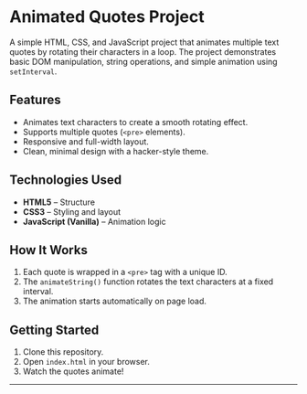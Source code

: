 # Animated Quotes Project

A simple HTML, CSS, and JavaScript project that animates multiple text quotes by rotating their characters in a loop. The project demonstrates basic DOM manipulation, string operations, and simple animation using `setInterval`.

## Features
- Animates text characters to create a smooth rotating effect.
- Supports multiple quotes (`<pre>` elements).
- Responsive and full-width layout.
- Clean, minimal design with a hacker-style theme.

## Technologies Used
- **HTML5** – Structure
- **CSS3** – Styling and layout
- **JavaScript (Vanilla)** – Animation logic

## How It Works
1. Each quote is wrapped in a `<pre>` tag with a unique ID.
2. The `animateString()` function rotates the text characters at a fixed interval.
3. The animation starts automatically on page load.

## Getting Started
1. Clone this repository.
2. Open `index.html` in your browser.
3. Watch the quotes animate!



---

